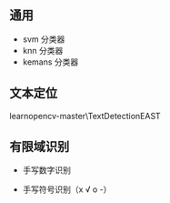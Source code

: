 
## 通用  

+ svm 分类器  
+ knn 分类器 
+ kemans 分类器    

## 文本定位  

learnopencv-master\TextDetectionEAST   


## 有限域识别    

+ 手写数字识别

+ 手写符号识别（x √ o -）   

